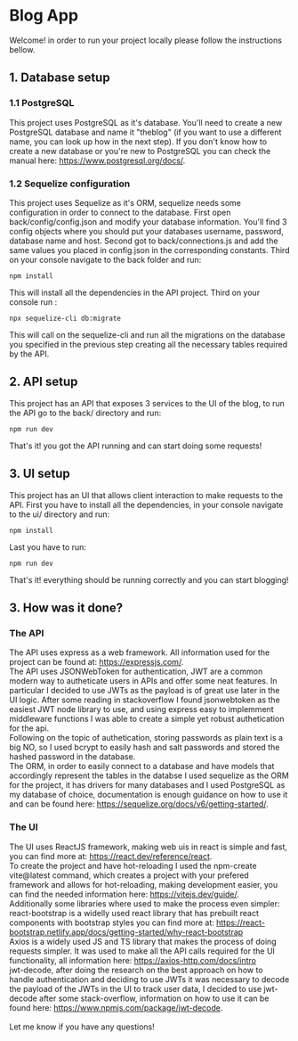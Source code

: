 # Blog App
Welcome! in order to run your project locally please follow the instructions bellow.
## 1. Database setup
### 1.1 PostgreSQL
This project uses PostgreSQL as it's database. You'll need to create a new PostgreSQL database and name it "theblog" (if you want to use a different name, you can look up how in the next step). If you don't know how to create a new database or you're new to PostgreSQL you can check the manual here: https://www.postgresql.org/docs/.
### 1.2 Sequelize configuration
This project uses Sequelize as it's ORM, sequelize needs some configuration in order to connect to the database.
First open back/config/config.json and modify your database information. You'll find 3 config objects where you should put your databases username, password, database name and host.
Second got to back/connections.js and add the same values you placed in config.json in the corresponding constants.
Third on your console navigate to the back folder and run:
```
npm install
```
This will install all the dependencies in the API project.
Third on your console run :
```
npx sequelize-cli db:migrate
```
This will call on the sequelize-cli and run all the migrations on the database you specified in the previous step creating all the necessary tables required by the API.
## 2. API setup
This project has an API that exposes 3 services to the UI of the blog, to run the API go to the back/ directory and run:
```
npm run dev
```
That's it! you got the API running and can start doing some requests!
## 3. UI setup
This project has an UI that allows client interaction to make requests to the API.
First you have to install all the dependencies, in your console navigate to the ui/ directory and run:
```
npm install
```
Last you have to run:
```
npm run dev
```

That's it! everything should be running correctly and you can start blogging!

## 3. How was it done?
### The API
The API uses express as a web framework. All information used for the project can be found at: https://expressjs.com/.
</br>
The API uses JSONWebToken for authentication, JWT are a common modern way to autheticate users in APIs and offer some neat features. In particular I decided to use JWTs as the payload is of great use later in the UI logic. After some reading in stackoverflow I found jsonwebtoken as the easiest JWT node library to use, and using express easy to implemment middleware functions I was able to create a simple yet robust authetication for the api.
</br>
Following on the topic of authetication, storing passwords as plain text is a big NO, so I used bcrypt to easily hash and salt passwords and stored the hashed password in the database.
</br>
The ORM, in order to easily connect to a database and have models that accordingly represent the tables in the databse I used sequelize as the ORM for the project, it has drivers for many databases and I used PostgreSQL as my database of choice, documentation is enough guidance on how to use it and can be found here: https://sequelize.org/docs/v6/getting-started/.
### The UI
The UI uses ReactJS framework, making web uis in react is simple and fast, you can find more at: https://react.dev/reference/react.
</br>
To create the project and have hot-reloading I used the npm-create vite@latest command, which creates a project with your prefered framework and allows for hot-reloading, making development easier, you can find the needed information here: https://vitejs.dev/guide/.
</br>
Additionally some libraries where used to make the process even simpler:
</br>
react-bootstrap is a widelly used react library that has prebuilt react components with bootstrap styles you can find more at: https://react-bootstrap.netlify.app/docs/getting-started/why-react-bootstrap
</br>
Axios is a widely used JS and TS library that makes the process of doing requests simpler. It was used to make all the API calls required for the UI functionality, all information here: https://axios-http.com/docs/intro
</br>
jwt-decode, after doing the research on the best approach on how to handle authentication and deciding to use JWTs it was necessary to decode the payload of the JWTs in the UI to track user data, I decided to use jwt-decode after some stack-overflow, information on how to use it can be found here: https://www.npmjs.com/package/jwt-decode.
</br>
</br>
Let me know if you have any questions!




